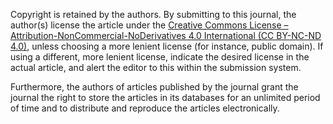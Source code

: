 Copyright is retained by the authors. By submitting to this journal, the author(s) license the article under the [Creative Commons License – Attribution-NonCommercial-NoDerivatives 4.0 International (CC BY-NC-ND 4.0)](https://creativecommons.org/licenses/by-nc-nd/4.0/), unless choosing a more lenient license (for instance, public domain). If using a different, more lenient license, indicate the desired license in the actual article, and alert the editor to this within the submission system.

Furthermore, the authors of articles published by the journal grant the journal the right to store the articles in its databases for an unlimited period of time and to distribute and reproduce the articles electronically. 

